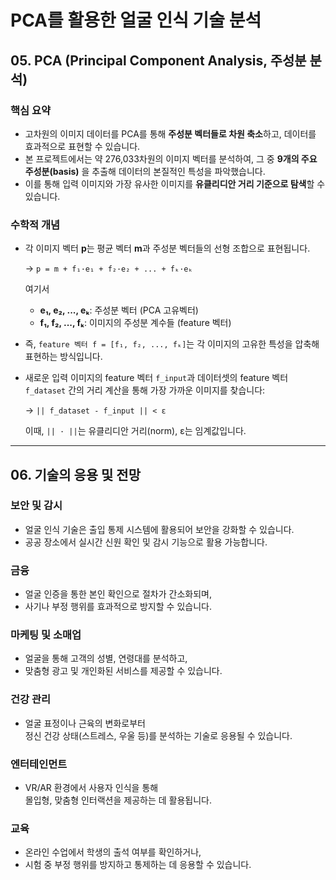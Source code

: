 # PCA를 활용한 얼굴 인식 기술 분석

## 05. PCA (Principal Component Analysis, 주성분 분석)

### 핵심 요약

- 고차원의 이미지 데이터를 PCA를 통해 **주성분 벡터들로 차원 축소**하고, 데이터를 효과적으로 표현할 수 있습니다.  
- 본 프로젝트에서는 약 276,033차원의 이미지 벡터를 분석하여, 그 중 **9개의 주요 주성분(basis)** 을 추출해 데이터의 본질적인 특성을 파악했습니다.  
- 이를 통해 입력 이미지와 가장 유사한 이미지를 **유클리디안 거리 기준으로 탐색**할 수 있습니다.

### 수학적 개념

- 각 이미지 벡터 **p**는 평균 벡터 **m**과 주성분 벡터들의 선형 조합으로 표현됩니다.  

  → `p = m + f₁·e₁ + f₂·e₂ + ... + fₖ·eₖ`  

  여기서  
  - **e₁, e₂, ..., eₖ**: 주성분 벡터 (PCA 고유벡터)  
  - **f₁, f₂, ..., fₖ**: 이미지의 주성분 계수들 (feature 벡터)

- 즉, `feature 벡터 f = [f₁, f₂, ..., fₖ]`는 각 이미지의 고유한 특성을 압축해 표현하는 방식입니다.

- 새로운 입력 이미지의 feature 벡터 `f_input`과 데이터셋의 feature 벡터 `f_dataset` 간의 거리 계산을 통해 가장 가까운 이미지를 찾습니다:

  → `|| f_dataset - f_input || < ε`  

  이때, `|| · ||`는 유클리디안 거리(norm), ε는 임계값입니다.

---

## 06. 기술의 응용 및 전망

### 보안 및 감시  
- 얼굴 인식 기술은 출입 통제 시스템에 활용되어 보안을 강화할 수 있습니다.  
- 공공 장소에서 실시간 신원 확인 및 감시 기능으로 활용 가능합니다.

### 금융  
- 얼굴 인증을 통한 본인 확인으로 절차가 간소화되며,  
- 사기나 부정 행위를 효과적으로 방지할 수 있습니다.

### 마케팅 및 소매업  
- 얼굴을 통해 고객의 성별, 연령대를 분석하고,  
- 맞춤형 광고 및 개인화된 서비스를 제공할 수 있습니다.

### 건강 관리  
- 얼굴 표정이나 근육의 변화로부터  
  정신 건강 상태(스트레스, 우울 등)를 분석하는 기술로 응용될 수 있습니다.

### 엔터테인먼트  
- VR/AR 환경에서 사용자 인식을 통해  
  몰입형, 맞춤형 인터랙션을 제공하는 데 활용됩니다.

### 교육  
- 온라인 수업에서 학생의 출석 여부를 확인하거나,  
- 시험 중 부정 행위를 방지하고 통제하는 데 응용할 수 있습니다.
